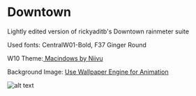 # Downtown
Lightly edited version of rickyaditb's Downtown rainmeter suite

Used fonts: CentralW01-Bold, F37 Ginger Round

W10 Theme:[ Macindows by Niivu](https://www.deviantart.com/niivu/art/Macindows-870073866)

Background Image: [ Use Wallpaper Engine for Animation](https://www.reddit.com/r/PixelArt/comments/5uybyu/oc_view_over_a_japanese_city_animated/)

![alt text](https://files.catbox.moe/ga1m7b.PNG)

